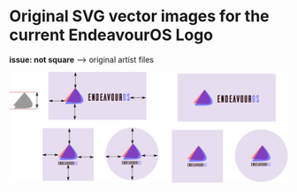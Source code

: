 # Original SVG vector images for the current EndeavourOS Logo

**issue: not square**
-->  original artist files 

![Logo Overview](https://raw.githubusercontent.com/killajoe/EndeavourOS-Branding/refs/heads/main/EndeavourOS-logo-official/endeavourosos-logo-horizontal_with_safespace_and_background.svg)
